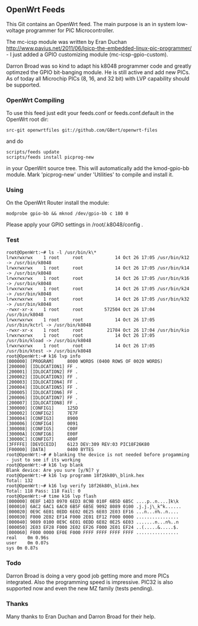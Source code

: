 ## OpenWrt Feeds

This Git contains an OpenWrt feed. The main purpose is an in system low-voltage programmer for PIC Microcontroller.

The mc-icsp module was written by Eran Duchan http://www.pavius.net/2011/06/lpicp-the-embedded-linux-pic-programmer/ -
I just added a GPIO customizing module (mc-icsp-gpio-custom).

Darron Broad was so kind to adapt his k8048 programmer code and greatly optimzed the GPIO bit-banging module. He is still
active and add new PICs. As of today all Microchip PICs (8, 16, and 32 bit) with LVP capability should be supported.

### OpenWrt Compiling

To use this feed just edit your feeds.conf or feeds.conf.default in the OpenWrt root dir:

<pre><code>src-git openwrtfiles git://github.com/GBert/openwrt-files</pre></code>
and do
<pre><code>scripts/feeds update
scripts/feeds install picprog-new</pre></code>
in your OpenWrt source tree. This will automatically add the kmod-gpio-bb module.
Mark 'picprog-new' under 'Utilities' to compile and install it.

### Using
On the OpenWrt Router install the module:
<pre><code>modprobe gpio-bb && mknod /dev/gpio-bb c 180 0</pre></code>
Please apply your GPIO settings in /root/.k8048/config .
### Test
<pre><code>root@OpenWrt:~# ls -l /usr/bin/k\*
lrwxrwxrwx    1 root     root            14 Oct 26 17:05 /usr/bin/k12 -> /usr/bin/k8048
lrwxrwxrwx    1 root     root            14 Oct 26 17:05 /usr/bin/k14 -> /usr/bin/k8048
lrwxrwxrwx    1 root     root            14 Oct 26 17:05 /usr/bin/k16 -> /usr/bin/k8048
lrwxrwxrwx    1 root     root            14 Oct 26 17:05 /usr/bin/k24 -> /usr/bin/k8048
lrwxrwxrwx    1 root     root            14 Oct 26 17:05 /usr/bin/k32 -> /usr/bin/k8048
-rwxr-xr-x    1 root     root        572504 Oct 26 17:04 /usr/bin/k8048
lrwxrwxrwx    1 root     root            14 Oct 26 17:05 /usr/bin/kctrl -> /usr/bin/k8048
-rwxr-xr-x    1 root     root         21784 Oct 26 17:04 /usr/bin/kio
lrwxrwxrwx    1 root     root            14 Oct 26 17:05 /usr/bin/kload -> /usr/bin/k8048
lrwxrwxrwx    1 root     root            14 Oct 26 17:05 /usr/bin/ktest -> /usr/bin/k8048
root@OpenWrt:~# k16 lvp info
[000000] [PROGRAM]     8000 WORDS (0400 ROWS OF 0020 WORDS)
[200000] [IDLOCATION1] FF .
[200001] [IDLOCATION2] FF .
[200002] [IDLOCATION3] FF .
[200003] [IDLOCATION4] FF .
[200004] [IDLOCATION5] FF .
[200005] [IDLOCATION6] FF .
[200006] [IDLOCATION7] FF .
[200007] [IDLOCATION8] FF .
[300000] [CONFIG1]     125D
[300002] [CONFIG2]     7E7F
[300004] [CONFIG3]     8900
[300006] [CONFIG4]     0091
[300008] [CONFIG5]     C00F
[30000A] [CONFIG6]     E00F
[30000C] [CONFIG7]     400F
[3FFFFE] [DEVICEID]    6123 DEV:309 REV:03 PIC18F26K80
[F00000] [DATA]	       0400 BYTES
root@OpenWrt:~# # blanking the device is not needed before progamming - just to see if its working
root@OpenWrt:~# k16 lvp blank
Blank device: Are you sure [y/N]? y
root@OpenWrt:~# k16 lvp programm 18f26k80\_blink.hex 
Total: 132
root@OpenWrt:~# k16 lvp verify 18f26k80\_blink.hex 
Total: 118 Pass: 118 Fail: 0
root@OpenWrt:~# time k16 lvp flash
[000000] 0E8F 14D3 0970 6ED3 8C9B 010F 6B5D 6B5C ....p..n....]k\k
[000010] 6AC2 6AC1 6AC0 6B5F 6B5E 9092 8089 0100 .j.j.j\_k^k......
[000020] 0E9C 6E01 0EDD 6E02 0E25 6E03 2E03 EF16 ...n...n%..n....
[000030] F000 2E02 EF14 F000 2E01 EF12 F000 0000 ................
[000040] 9089 0100 0E9C 6E01 0EDD 6E02 0E25 6E03 .......n...n%..n
[000050] 2E03 EF28 F000 2E02 EF26 F000 2E01 EF24 ..(.....&.....$.
[000060] F000 0000 EF0E F000 FFFF FFFF FFFF FFFF ................
real	0m 0.96s
user	0m 0.07s
sys	0m 0.87s
</pre></code>

### Todo

Darron Broad is doing a very good job getting more and more PICs integrated. Also the programming speed is impressive.
PIC32 is also supported now and even the new MZ family (tests pending).
 
### Thanks

Many thanks to Eran Duchan and Darron Broad for their help.
